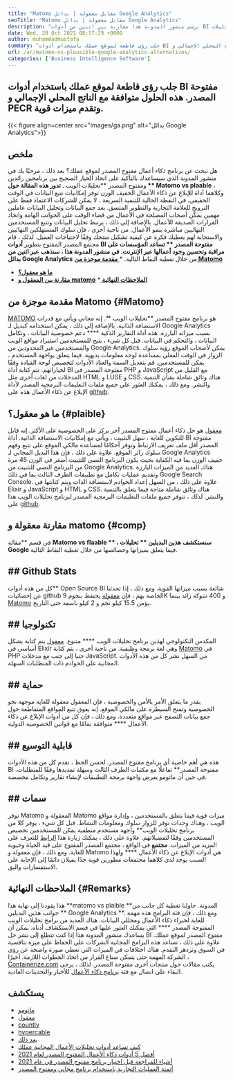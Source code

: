 ```yaml
---
title: "Matomo مقابل معقولة | بدائل Google Analytics" 
seoTitle: "Matomo مقابل معقولة | بدائل Google Analytics" 
description: "يرسم منشور المدونة هذا مقارنة بين اثنين من أدوات BI مفتوحة المصدر والتي تعتبر بدائل تحليلات Google. كلا البرنامجين مجاني ومستضيف ذاتيا." 
date: Wed, 20 Oct 2021 08:57:29 +0000
author: muhammadmustafa
summary: "جلب رؤى قاطعة لموقع عملك باستخدام أدوات BI مفتوحة المصدر. هذه الحلول متوافقة مع الناتج المحلي الإجمالي و PECR وتقدم ميزات قوية." 
url: /ar/matomo-vs-plausible-google-analytics-alternatives/
categories: ['Business Intelligence Software']
---
```


## جلب رؤى قاطعة لموقع عملك باستخدام أدوات BI مفتوحة المصدر. هذه الحلول متوافقة مع الناتج المحلي الإجمالي و PECR وتقدم ميزات قوية.

{{< figure align=center src="images/ga.png" alt="بدائل Google Analytics">}}


## ملخص
هل تبحث عن برنامج ذكاء أعمال مفتوح المصدر لموقع عملك؟ بعد ذلك ، مرحبًا بك في منشور المدونة الذي سيساعدك بالتأكيد على اتخاذ الخيار الصحيح بين برنامجين رائدين ومفتوح المصدر **تحليلات الويب **. تدور هذه المقالة حول ** Matomo vs plaable**  ، وكلاهما أداة للإبلاغ عن ذكاء الأعمال الخفيف الوزن توفر إمكانيات تتبع البيانات في الوقت الحقيقي. في النقطة الحالية للتنمية السريعة ، لا يمكن للشركات الاعتماد فقط على الترويج للعلامة التجارية والتطوير المتسق. يعد جمع البيانات وتحليل البيانات عاملين مهمين يمكّن أصحاب المصلحة في الأعمال من قضاء الوقت على الجوانب الهامة واتخاذ القرارات الصديقة للأعمال. بالإضافة إلى ذلك ، يرتبط تحليل البيانات وتتبع المستخدمين النهائيين مباشرة بنمو الأعمال.
من ناحية أخرى ، فإن سلوك المستهلكين النهائيين والاستجابة لهم يعطيك فكرة عن كيفية تشكيل منتجك وفقًا لاحتياجات العميل. لذلك ، قام مجتمع المصدر المفتوح بتطوير **أدوات BI مفتوحة المصدر ** تساعد المؤسسات على مراقبة وتحسين وجود أعمالها عبر الإنترنت. في منشور المدونة هذا ، سنذهب عبر اثنين من بدائل Google Analytics**  من خلال تغطية النقاط التالية.
  *[ **مقدمة موجزة من Matomo** ][1]
  * **[ما هو معقول؟][2]**
  * **[مقارنة بين المعقول و matomo][3]**
  *[ **الملاحظات النهائية** ][4]

## مقدمة موجزة من Matomo   {#Matomo}
[MATOMO][5] هو برنامج مفتوح المصدر **تحليلات الويب **. إنه مجاني ويأتي مع قدرات الاستضافة الذاتية. بالإضافة إلى ذلك ، يمكن استخدامه كبديل لـ Google Analytics بسبب ميزاته البارزة. هذه أداة التقارير الذكية ****  دعم خصوصية البيانات ، وتكامل البيانات ، والتحكم في البيانات. قبل كل شيء ، يتيح للمستخدمين استيراد مواقع الويب والمستخدمين غير المحدودين من Google Analytics. يمكن لأصحاب الموقع رؤية سلوك الزوار في الوقت الفعلي بمساعدة لوحة معلومات بديهية. فيما يتعلق بواجهة المستخدم ، يمكن للمستخدمين. قم بتعديل السمة والعناد الأدوات لتخصيص لوحة القيادة وفقًا لخياراتهم. تتم كتابة أداة BI مفتوحة المصدر في PHP و JavaScript مع القليل من المدخلات من لغات أخرى مثل HTML و LUSE و CSS. هناك وثائق شاملة بشأن التنمية والنشر. ومع ذلك ، يمكنك العثور على جميع ملفات التعليمات البرمجية المصدر لأداة الإبلاغ عن ذكاء الأعمال هذه على [github][6].

## ما هو معقول؟   {#plaible}
[معقول][7] هو حل ذكاء أعمال مفتوح المصدر آخر يركز على الخصوصية على الأكثر. إنه قابل للتكوين للغاية ، سهل التثبيت ، ويأتي مع إمكانيات الاستضافة الذاتية. أداة BI مفتوحة المصدر أقل ملف تعريف الارتباط وتوفر أحكامًا لمساعدة مالكي الموقع على تتبع وفهم سلوك زائر الموقع. علاوة على ذلك ، فإن هذا البديل المجاني لـ Google Analytics خفيف الوزن بما فيه الكفاية بحيث يكون البرنامج النصي للتثبيت أصغر في الوزن 45 مرة من البرنامج النصي للتثبيت من Google Analytics. هناك العديد من الميزات البارزة وتقديم عمليات تكامل مع تطبيقات الطرف الثالث بما في ذلك Google Search Console. علاوة على ذلك ، من السهل إعداد الخوادم لاستضافة الذات ويتم كتابتها في Elixir و JavaScript و HTML و CSS. هناك وثائق شاملة متاحة فيما يتعلق بالتنمية والنشر. لذلك ، تتوفر جميع ملفات التعليمات البرمجية المصدر لبرنامج تحليلات الويب هذا على [github][8].

## مقارنة معقولة و matomo   {#comp}
في قسم **مقالة  **Matomo vs flaable **  ، سنستكشف هذين البديلين ** تحليلات Google**  فيما يتعلق بميزاتها وخصائصها من خلال تغطية النقاط التالية.

## ## Github Stats
كل من هذه أدوات** Open Source BI شائعة بسبب ميزاتها القوية. ومع ذلك ، إذا تحدثنا عن إحصائيات github الخاصة بهم ، فإن [معقولة][7] يحتفظ بنجوم 9K و 400 شوكة زائد بينما [Matomo][5] يؤمن 15.5 كيلو نجم و 2 كيلو باسفة حتى التاريخ.

## ## تكنولوجيا
المكدس التكنولوجي لهذين برنامج تحليلات الويب **** متنوع. [معقول][7] يتم كتابة بشكل أساسي في Elixir وهي لغة برمجة وظيفية. من ناحية أخرى ، يتم كتابة [Matomo][5] في PHP جنبا إلى جنب مع مدخلات JavaScript. من السهل نشر كل من هذه الأدوات المجانية على الخوادم ذات المتطلبات السهلة.

## ## حماية
بقدر ما يتعلق الأمر بالأمن والخصوصية ، فإن المعقول معقولة للغاية موجهة نحو الخصوصية وتمنح السيطرة على مالكي الموقع. إنه يعوق تتبع المواقع المتقاطعة حول جمع بيانات التصفح عبر مواقع متعددة. ومع ذلك ، فإن كل من أدوات الإبلاغ عن ذكاء الأعمال **** متوافقة تمامًا مع قوانين الخصوصية الدولية.

## ## قابلية التوسيع
هذه هي أهم خاصية أي برنامج مفتوح المصدر. لحسن الحظ ، تقدم كل من هذه الأدوات BI مفتوحة المصدر** تفاعلًا مع مكتبات الطرف الثالث وسهلة تمديدها وفقًا للمتطلبات. في حين أن ماتومو يعرض واجهة برمجة التطبيقات لإنشاء تقارير وتكامل مخصصة.

## ## سمات
توفر Matomo المعقولة و Matomo ميزات قوية فيما يتعلق بالمستخدمين ، وإدارة مواقع الويب ، وهناك وحدات توفر للزوار سلوك ومعلومات النشاط. قبل كل شيء ، يوفر كلا من برنامج تحليلات الويب** واجهة مستخدم منطقية يمكن للمستخدمين تخصيص المستخدمين وفقًا لتفضيلاتهم. علاوة على ذلك ، يمكنك زيارة هذا [الرابط][9] للتعرف على المزيد من الميزات.
**مجتمع**
في الواقع ، مجتمع المصدر المفتوح على قيد الحياة وحيوية للغاية. ومع ذلك ، فإن معقولة و Matomo هي أدوات الإبلاغ عن ذكاء الأعمال **** ولهذا السبب يوجد لدى كلاهما مجتمعات مطورين قوية جدًا يميلان دائمًا إلى الإجابة على الاستفسارات والبق.

## الملاحظات النهائية   {#Remarks}
هذا يقودنا إلى نهاية هذا **matomo vs plaible  **المدونة. حاولنا تغطية كل جانب من جوانب هذين البديلين **  Google Analytics **. ومع ذلك ، فإن فئة البرامج هذه مهمة للغاية لخبراء ذكاء الأعمال ومحللي البيانات. هناك العديد من برامج تحليلات الويب المفتوحة المصدر ****  التي يمكنك العثور عليها في قسم الاستكشاف أدناه. يمكن أن يساعدك منشور المدونة هذا إذا كنت تتطلع إلى نشر حل BI مفتوح المصدر لموقع عملك. علاوة على ذلك ، تساعد هذه البرامج المجانية الشركات على الحفاظ على ميزة تنافسية في السوق وتزدهر التقدم. هناك اختلافات في الميزات التي تعطي صورة واضحة عن رؤى الشركة المهمة حتى يتمكن صناع القرار من اتخاذ الخطوات اللازمة.
أخيرًا ، [Containerize.com][10] يكتب مقالات حول منتجات أخرى مفتوحة المصدر. لذلك ، يرجى البقاء على اتصال مع فئة [برنامج ذكاء الأعمال][9] للأخبار والتحديثات العادية.

## يستكشف
  * [ماتومو][11]
  * [معقول][12]
  * [countly][13]
  * [hypercable][14]
  * [بعد ذلك][15]
  * [كيف تساعد أدوات تحليلات الأعمال المجانية عملك][16]
  * [أفضل 5 أدوات ذكاء الأعمال المفتوح المصدر لعام 2021][17]
  * [أشياء للمراجعة قبل اختيار برنامج مفتوح المصدر في عام 2021][18]
  * [أتمتة العمليات التجارية باستخدام برنامج مجاني ومفتوح المصدر][19]

  
[1]: #Matomo
[2]: #Plausible
[3]: #comp
[4]: #remarks
[5]: https://products.containerize.com/business-intelligence/matomo/
[6]: https://github.com/matomo-org/matomo
[7]: https://products.containerize.com/business-intelligence/plausible/
[8]: https://github.com/plausible/analytics
[9]: https://products.containerize.com/business-intelligence/
[10]: https://www.containerize.com/
[11]: https://products.containerize.com/business-intelligence/matomo
[12]: https://products.containerize.com/business-intelligence/plausible
[13]: https://products.containerize.com/business-intelligence/countly
[14]: https://products.containerize.com/business-intelligence/hypercable
[15]: https://products.containerize.com/business-intelligence/posthog
[16]: https://blog.containerize.com/2021/03/12/how-free-business-analytics-tools-assist-your-business/
[17]: https://blog.containerize.com/business-intelligence-software/top-5-open-source-business-intelligence-solutions-of-2021/
[18]: https://blog.containerize.com/cmdb-software/things-to-review-before-opting-open-source-software-in-2021/
[19]: https://blog.containerize.com/blogging/automate-business-operations-using-open-source-software/
